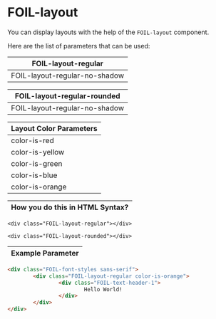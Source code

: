 # FOIL-layout

You can display layouts with the help of the `FOIL-layout` component.

Here are the list of parameters that can be used: 

| FOIL-layout-regular                       |
| ----------------------------------------- |
| FOIL-layout-regular-no-shadow             |



| FOIL-layout-regular-rounded               |
| ----------------------------------------- |
| FOIL-layout-regular-no-shadow             |




| Layout Color Parameters                 |
| --------------------------------------- |
| color-is-red                            |
| color-is-yellow                         |
| color-is-green                          |
| color-is-blue                           |
| color-is-orange                         |



| How you do this in HTML Syntax?           |
| ----------------------------------------- |

`<div class="FOIL-layout-regular"></div>`

`<div class="FOIL-layout-rounded"></div>`




| Example Parameter                         |
| ----------------------------------------- |

```html
<div class="FOIL-font-styles sans-serif">
        <div class="FOIL-layout-regular color-is-orange">
                <div class="FOIL-text-header-1">
                        Hello World!
                </div>
        </div>
</div>
```
